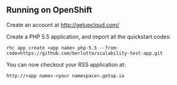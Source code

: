 Running on OpenShift
----------------------------

Create an account at http://getupcloud.com/

Create a PHP 5.5 application, and import all the quickstart codes:

    rhc app create <app name> php-5.5 --from-code=https://github.com/berlotto/scalability-test-app.git

You can now checkout your RSS application at:

    http://<app name>-<your namespace>.getup.io


